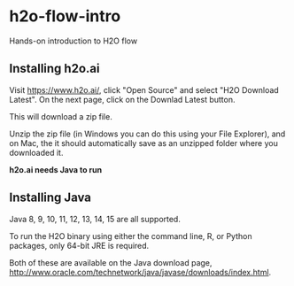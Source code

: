 # h2o-flow-intro
Hands-on introduction to H2O flow

## Installing h2o.ai 

Visit https://www.h2o.ai/, click "Open Source" and select "H2O Download Latest". On the next page, click on the Downlad Latest button. 

This will download a zip file.

Unzip the zip file (in Windows you can do this using your File Explorer), and on Mac, the it should automatically save as an unzipped folder where you downloaded it.

**h2o.ai needs Java to run**

## Installing Java

Java 8, 9, 10, 11, 12, 13, 14, 15 are all supported.

To run the H2O binary using either the command line, R, or Python packages, only 64-bit JRE is required.

Both of these are available on the Java download page, http://www.oracle.com/technetwork/java/javase/downloads/index.html. 

